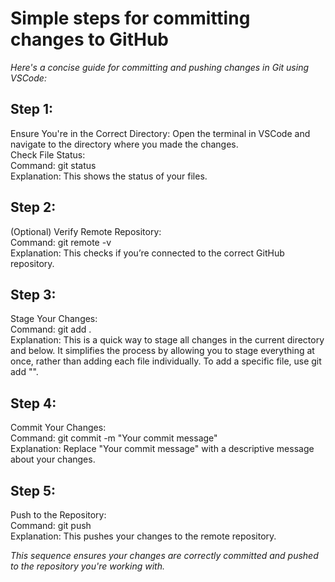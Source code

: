# Simple steps for committing changes to GitHub

_Here's a concise guide for committing and pushing changes in Git using VSCode:_

## Step 1:  
Ensure You're in the Correct Directory: Open the terminal in VSCode and navigate to the directory where you made the changes.  
Check File Status:  
Command: git status  
Explanation: This shows the status of your files.

## Step 2:  
(Optional) Verify Remote Repository:  
Command: git remote -v  
Explanation: This checks if you’re connected to the correct GitHub repository.

## Step 3:  
Stage Your Changes:  
Command: git add .  
Explanation: This is a quick way to stage all changes in the current directory and below. It simplifies the process by allowing you to stage everything at once, rather than adding each file individually. To add a specific file, use git add "<filename>".

## Step 4:
Commit Your Changes:  
Command: git commit -m "Your commit message"  
Explanation: Replace "Your commit message" with a descriptive message about your changes.

## Step 5:
Push to the Repository:  
Command: git push  
Explanation: This pushes your changes to the remote repository.

_This sequence ensures your changes are correctly committed and pushed to the repository you're working with._
